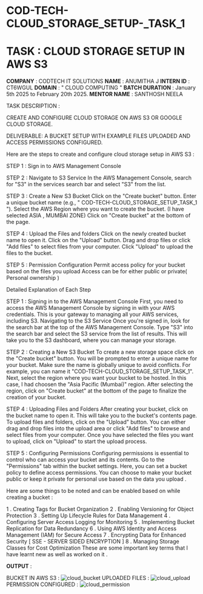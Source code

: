 # COD-TECH-CLOUD_STORAGE_SETUP-_TASK_1

# TASK : CLOUD STORAGE SETUP IN AWS S3 

**COMPANY** : CODTECH IT SOLUTIONS 
**NAME** :  ANUMITHA J
**INTERN ID** : CT6WGUL
**DOMAIN** : " CLOUD COMPUTING "
**BATCH DURATION** : January 5th 2025 to February 20th 2025.
**MENTOR NAME** : SANTHOSH NEELA 

TASK DESCRIPTION :

CREATE AND CONFIGURE CLOUD STORAGE 
ON AWS S3 OR GOOGLE CLOUD STORAGE. 

DELIVERABLE: A BUCKET SETUP WITH
EXAMPLE FILES UPLOADED AND
ACCESS PERMISSIONS CONFIGURED.

Here are the steps to create and configure cloud storage setup in AWS S3 :

STEP 1 : Sign in to AWS Management Console

STEP 2 : Navigate to S3 Service
         In the AWS Management Console, search for "S3" in the services search bar and select "S3" from the list.
         
STEP 3 : Create a New S3 Bucket
         Click on the "Create bucket" button.
         Enter a unique bucket name (e.g., " COD-TECH-CLOUD_STORAGE_SETUP_TASK_1 ").
         Select the AWS Region where you want to create the bucket. 
         (I have selected ASIA , MUMBAI ZONE)
         Click on "Create bucket" at the bottom of the page.
        
STEP 4 : Upload the Files and folders 
         Click on the newly created bucket name to open it.
         Click on the "Upload" button.
         Drag and drop files or click "Add files" to select files from your computer.
         Click "Upload" to upload the files to the bucket.
         
STEP 5 : Permission Configuration
         Permit access policy for your bucket based on the files you upload
         Access can be for either public or private( Personal ownership ) 

Detailed Explanation of Each Step

STEP 1 : Signing in to the AWS Management Console First, you need to access the AWS Management Console by signing in with your AWS credentials. This is your gateway to managing all your AWS services, including S3.
Navigating to the S3 Service Once you're signed in, look for the search bar at the top of the AWS Management Console. Type "S3" into the search bar and select the S3 service from the list of results. This will take you to the S3 dashboard, where you can manage your storage.

STEP 2 : Creating a New S3 Bucket To create a new storage space
click on the "Create bucket" button. You will be prompted to enter a unique name for your bucket. Make sure the name is globally unique to avoid conflicts. For example, you can name it "COD-TECH-CLOUD_STORAGE_SETUP_TASK_1".
Next, select the region where you want your bucket to be hosted. 
In this case, I had choosen the "Asia Pacific (Mumbai)" region. After selecting the region, click on "Create bucket" at the bottom of the page to finalize the creation of your bucket.

STEP 4 : Uploading Files and Folders After creating your bucket, click on the bucket name to open it. This will take you to the bucket's contents page. To upload files and folders, click on the "Upload" button. 
You can either drag and drop files into the upload area or click "Add files" to browse and select files from your computer. Once you have selected the files you want to upload, click on "Upload" to start the upload process.

STEP 5 : Configuring Permissions Configuring permissions is essential to control who can access your bucket and its contents. Go to the "Permissions" tab within the bucket settings. 
Here, you can set a bucket policy to define access permissions. You can choose to make your bucket public or keep it private for personal use based on the data you upload .

Here are some things to be noted and can be enabled based on while creating a bucket :

1 . Creating Tags for Bucket Organization
2 . Enabling Versioning for Object Protection
3 . Setting Up Lifecycle Rules for Data Management
4 . Configuring Server Access Logging for Monitoring
5 . Implementing Bucket Replication for Data Redundancy
6 . Using AWS Identity and Access Management (IAM) for Secure Access
7 . Encrypting Data for Enhanced Security [ SSE - SERVER SIDED ENCRYPTION ]
8 . Managing Storage Classes for Cost Optimization
These are some important key terms that I have learnt new as well as worked on it .


**OUTPUT** : 

BUCKET IN AWS S3 : ![cloud_bucket](https://github.com/user-attachments/assets/8f066428-a484-4375-8db1-aa21fa059790)
UPLOADED FILES   : ![cloud_upload](https://github.com/user-attachments/assets/8e24f0f3-9d1e-4dd7-8a8b-72dfcb076edc)
PERMISSION CONFIGURED : ![cloud_permission](https://github.com/user-attachments/assets/5a1e42cc-d257-4889-8b03-320438fe2660)






